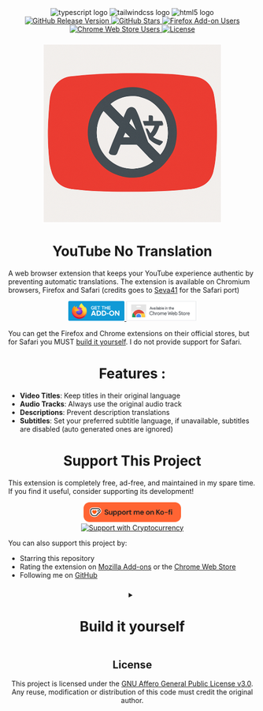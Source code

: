 <div align="center">
  <img src="https://cdn.jsdelivr.net/gh/devicons/devicon/icons/typescript/typescript-original.svg" height="25" alt="typescript logo" title="typescript logo" />
  <img src="https://cdn.simpleicons.org/tailwindcss/06B6D4" height="25" alt="tailwindcss logo" title="tailwindcss logo" />
  <img src="https://cdn.jsdelivr.net/gh/devicons/devicon/icons/html5/html5-original.svg" height="25" alt="html5 logo"  />
</div>
<div align="center">
  <a href="https://github.com/YouG-o/YouTube_No_Translation/releases/latest" target="_blank">
    <img src="https://img.shields.io/github/v/release/YouG-o/YouTube_No_Translation?style=flat&logo=github&color=2ea44f" alt="GitHub Release Version"/>
  </a>
  <a href="https://github.com/YouG-o/YouTube_No_Translation/stargazers" target="_blank">
    <img src="https://img.shields.io/github/stars/YouG-o/YouTube_No_Translation?style=flat&logo=github&color=f9d71c" alt="GitHub Stars"/>
  </a>
  <a href="https://addons.mozilla.org/firefox/addon/youtube-no-translation/" target="_blank">
    <img src="https://img.shields.io/amo/users/youtube-no-translation?label=&style=flat&logo=firefox-browser&logoColor=white&color=ff7139" alt="Firefox Add-on Users"/>
  </a>
  <a href="https://chromewebstore.google.com/detail/youtube-no-translation/lmkeolibdeeglfglnncmfleojmakecjb" target="_blank">
    <img src="https://img.shields.io/chrome-web-store/users/lmkeolibdeeglfglnncmfleojmakecjb?label=&style=flat&logo=google-chrome&logoColor=white&color=4285F4" alt="Chrome Web Store Users"/>
  </a>
  <a href="https://github.com/YouG-o/YouTube_No_Translation/blob/main/LICENSE" target="_blank">
    <img src="https://img.shields.io/github/license/YouG-o/YouTube_No_Translation?label=&style=flat&logo=license&logoColor=white&color=3da639" alt="License"/>
  </a>
</div>

###

<div align="center">
  <a href="https://youtube-no-translation.vercel.app/" target="_blank">
    <img src="./assets/images/icon.png" alt="Add-on icon"/>
  </a>
</div>

###

<h1 align="center">YouTube No Translation</h1>


  A web browser extension that keeps your YouTube experience authentic by preventing automatic translations.
  The extension is available on Chromium browsers, Firefox and Safari (credits goes to [Seva41](https://github.com/Seva41) for the Safari port)


<div align="center">
  <a href="https://addons.mozilla.org/firefox/addon/youtube-no-translation/" target="_blank">
    <img src="./assets/images/firefox.png" height="40" alt="Available on Mozilla Firefox" title="Available on Mozilla Firefox"/>
  </a>
  <a href="https://chromewebstore.google.com/detail/youtube-no-translation/lmkeolibdeeglfglnncmfleojmakecjb" target="_blank">
    <img src="./assets/images/chrome.png" height="40" alt="Available on Chrome Web Store" title="Available on Chrome Web Store"/>
  </a>
  <br>
</div>

You can get the Firefox and Chrome extensions on their official stores, but for Safari you MUST [build it yourself](#build-it-yourself). I do not provide support for Safari.

###

<div>
  <h1 align="center">Features :</h1>
  
  - **Video Titles**: Keep titles in their original language
  - **Audio Tracks**: Always use the original audio track
  - **Descriptions**: Prevent description translations
  - **Subtitles**: Set your preferred subtitle language, if unavailable, subtitles are disabled (auto generated ones are ignored)
</div>

###

<div>
  <h1 align="center">Support This Project</h1>
  
  <p>This extension is completely free, ad-free, and maintained in my spare time. If you find it useful, consider supporting its development!</p>

  <div align="center">
    <a href="https://ko-fi.com/yougo" target="_blank">
      <img src="./assets/icons/ko-fi.png" alt="Support me on Ko-fi" height="40">
    </a>
    <br>
    <a href="https://youtube-no-translation.vercel.app/?donate=crypto" target="_blank">
      <img src="https://img.shields.io/badge/Support-Cryptocurrency-8256D0?style=for-the-badge&logo=bitcoin&logoColor=white" alt="Support with Cryptocurrency" height="30">
    </a>
  </div>
  
  <p>You can also support this project by:</p>
 
  - Starring this repository
  - Rating the extension on [Mozilla Add-ons](https://addons.mozilla.org/firefox/addon/youtube-no-translation/) or the [Chrome Web Store](https://chromewebstore.google.com/detail/youtube-no-translation/lmkeolibdeeglfglnncmfleojmakecjb)
  - Following me on [GitHub](https://github.com/YouG-o)

###


<details>
  <summary align="center"><h1 id="build-it-yourself">Build it yourself</h1></summary>

  <p>While the extension is available through the official stores, you can also build it from source:</p>

  ### Prerequisites
  - Node.js
  - npm
  - **For Safari**: macOS with Xcode installed

  ### Installation
  ```bash
  # Clone the repository
  git clone https://github.com/YouG-o/YouTube_No_Translation.git
  cd YouTube_No_Translation

  # Install dependencies
  npm install

  # Build for Firefox
  npm run package:firefox

  # Build for Chromium
  npm run package:chrome

  # Build for Safari (macOS only)
  npm run prepare:safari
  open "safari-extension/YouTube No Translation/YouTube No Translation.xcodeproj"
  # Then build and run in Xcode to generate the .app

  # Build for both Firefox and Chrome
  npm run package
  ```

</details>

###

<div align="center">
  <h2>License</h2>
  This project is licensed under the <a href="LICENSE">GNU Affero General Public License v3.0</a>.
  <br>
  Any reuse, modification or distribution of this code must credit the original author.
  <br>
</div>

###
